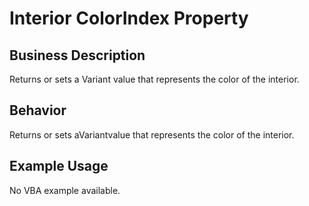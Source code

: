 # Interior ColorIndex Property

## Business Description
Returns or sets a Variant value that represents the color of the interior.

## Behavior
Returns or sets aVariantvalue that represents the color of the interior.

## Example Usage
No VBA example available.